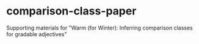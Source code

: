 # comparison-class-paper
Supporting materials for "Warm (for Winter): Inferring comparison classes for gradable adjectives"
